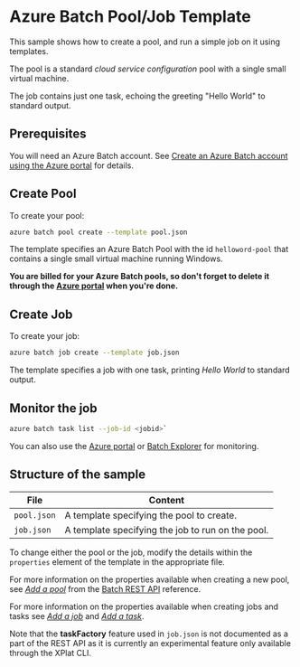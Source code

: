 # Azure Batch Pool/Job Template

This sample shows how to create a pool, and run a simple job on it using templates.

The pool is a standard *cloud service configuration* pool with a single small virtual machine.

The job contains just one task, echoing the greeting "Hello World" to standard output.

## Prerequisites

You will need an Azure Batch account. See [Create an Azure Batch account using the Azure portal](https://docs.microsoft.com/azure/batch/batch-account-create-portal) for details.

## Create Pool

To create your pool:

```bash
azure batch pool create --template pool.json
``` 

The template specifies an Azure Batch Pool with the id `helloword-pool` that contains a single small virtual machine running Windows.

**You are billed for your Azure Batch pools, so don't forget to delete it through the [Azure portal](https://portal.azure.com) when you're done.** 

## Create Job

To create your job:

``` bash
azure batch job create --template job.json
```

The template specifies a job with one task, printing *Hello World* to standard output.

## Monitor the job

``` bash
azure batch task list --job-id <jobid>`
```
You can also use the [Azure portal](https://portal.azure.com) or [Batch Explorer](https://github.com/Azure/azure-batch-samples/tree/master/CSharp/BatchExplorer) for monitoring.

## Structure of the sample

| File | Content |
| ----- | ----- |
| `pool.json` | A template specifying the pool to create. |
| `job.json` | A template specifying the job to run on the pool. |

To change either the pool or the job, modify the details within the `properties` element of the template in the appropriate file.

For more information on the properties available when creating a new pool, see [*Add a pool*](https://docs.microsoft.com/rest/api/batchservice/pool) from the [Batch REST API](https://docs.microsoft.com/rest/api/batchservice/) reference.

For more information on the properties available when creating jobs and tasks see [*Add a job*](https://docs.microsoft.com/rest/api/batchservice/job) and [*Add a task*](https://docs.microsoft.com/rest/api/batchservice/task).

Note that the **taskFactory** feature used in `job.json` is not documented as a part of the REST API as it is currently an experimental feature only available through the XPlat CLI.